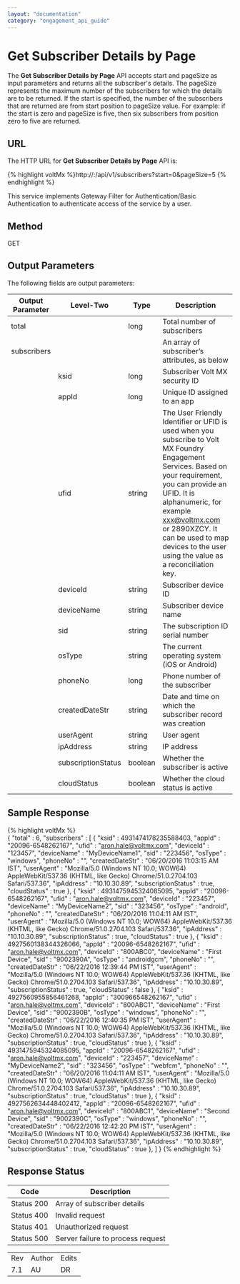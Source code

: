 ```yaml
---
layout: "documentation"
category: "engagement_api_guide"
---
```

                            


Get Subscriber Details by Page
==============================

The **Get Subscriber Details by Page** API accepts start and pageSize as input parameters and returns all the subscriber's details. The pageSize represents the maximum number of the subscribers for which the details are to be returned. If the start is specified, the number of the subscribers that are returned are from start position to pageSize value. For example: if the start is zero and pageSize is five, then six subscribers from position zero to five are returned.

URL
---

The HTTP URL for **Get Subscriber Details by Page** API is:

{% highlight voltMx %}http://<host>:<port>/api/v1/subscribers?start=0&pageSize=5
{% endhighlight %}

This service implements Gateway Filter for Authentication/Basic Authentication to authenticate access of the service by a user.

Method
------

GET

Output Parameters
-----------------

The following fields are output parameters:

  
| Output Parameter | Level-Two | Type | Description |
| --- | --- | --- | --- |
| total |   | long | Total number of subscribers |
| subscribers |   |   | An array of subscriber’s attributes, as below |
|   | ksid | long | Subscriber Volt MX security ID |
|   | appId | long | Unique ID assigned to an app |
|   | ufid | string | The User Friendly Identifier or UFID is used when you subscribe to Volt MX Foundry Engagement Services. Based on your requirement, you can provide an UFID. It is alphanumeric, for example xxx@voltmx.com or 2890XZCY. It can be used to map devices to the user using the value as a reconciliation key. |
|   | deviceId | string | Subscriber device ID |
|   | deviceName | string | Subscriber device name |
|   | sid | string | The subscription ID serial number |
|   | osType | string | The current operating system (iOS or Android) |
|   | phoneNo | long | Phone number of the subscriber |
|   | createdDateStr | string | Date and time on which the subscriber record was creation |
|   | userAgent | string | User agent |
|   | ipAddress | string | IP address |
|   | subscriptionStatus | boolean | Whether the subscriber is active |
|   | cloudStatus | boolean | Whether the cloud status is active |

Sample Response
---------------

{% highlight voltMx %}            
            {
  "total" : 6,
  "subscribers" : [ {
    "ksid" : 4931474178235588403,
    "appId" : "20096-6548262167",
    "ufid" : "aron.hale@voltmx.com",
    "deviceId" : "123457",
    "deviceName" : "MyDeviceName1",
    "sid" : "223456",
    "osType" : "windows",
    "phoneNo" : "",
    "createdDateStr" : "06/20/2016 11:03:15 AM IST",
    "userAgent" : "Mozilla/5.0 (Windows NT 10.0; WOW64) AppleWebKit/537.36 (KHTML, like Gecko) Chrome/51.0.2704.103 Safari/537.36",
    "ipAddress" : "10.10.30.89",
    "subscriptionStatus" : true,
    "cloudStatus" : true
  }, {
    "ksid" : 4931475945324085095,
    "appId" : "20096-6548262167",
    "ufid" : "aron.hale@voltmx.com",
    "deviceId" : "223457",
    "deviceName" : "MyDeviceName2",
    "sid" : "323456",
    "osType" : "android",
    "phoneNo" : "",
    "createdDateStr" : "06/20/2016 11:04:11 AM IST",
    "userAgent" : "Mozilla/5.0 (Windows NT 10.0; WOW64) AppleWebKit/537.36 (KHTML, like Gecko) Chrome/51.0.2704.103 Safari/537.36",
    "ipAddress" : "10.10.30.89",
    "subscriptionStatus" : true,
    "cloudStatus" : true
  }, {
    "ksid" : 4927560138344326066,
    "appId" : "20096-6548262167",
    "ufid" : "aron.hale@voltmx.com",
    "deviceId" : "800ABC0",
    "deviceName" : "First Device",
    "sid" : "9002390A",
    "osType" : "androidgcm",
    "phoneNo" : "",
    "createdDateStr" : "06/22/2016 12:39:44 PM IST",
    "userAgent" : "Mozilla/5.0 (Windows NT 10.0; WOW64) AppleWebKit/537.36 (KHTML, like Gecko) Chrome/51.0.2704.103 Safari/537.36",
    "ipAddress" : "10.10.30.89",
    "subscriptionStatus" : true,
    "cloudStatus" : false
  }, {
    "ksid" : 4927560955856461268,
    "appId" : "300966548262167",
    "ufid" : "aron.hale@voltmx.com",
    "deviceId" : "800ABC1",
    "deviceName" : "First Device",
    "sid" : "9002390B",
    "osType" : "windows",
    "phoneNo" : "",
    "createdDateStr" : "06/22/2016 12:40:35 PM IST",
    "userAgent" : "Mozilla/5.0 (Windows NT 10.0; WOW64) AppleWebKit/537.36 (KHTML, like Gecko) Chrome/51.0.2704.103 Safari/537.36",
    "ipAddress" : "10.10.30.89",
    "subscriptionStatus" : true,
    "cloudStatus" : true
  }, {
    "ksid" : 4931475945324085095,
    "appId" : "20096-6548262167",
    "ufid" : "aron.hale@voltmx.com",
    "deviceId" : "223457",
    "deviceName" : "MyDeviceName2",
    "sid" : "323456",
    "osType" : "webfcm",
    "phoneNo" : "",
    "createdDateStr" : "06/20/2016 11:04:11 AM IST",
    "userAgent" : "Mozilla/5.0 (Windows NT 10.0; WOW64) AppleWebKit/537.36 (KHTML, like Gecko) Chrome/51.0.2704.103 Safari/537.36",
    "ipAddress" : "10.10.30.89",
    "subscriptionStatus" : true,
    "cloudStatus" : true
  }, {
    "ksid" : 4927562634448402412,
    "appId" : "20096-6548262167",
    "ufid" : "aron.hale@voltmx.com",
    "deviceId" : "800ABC1",
    "deviceName" : "Second Device",
    "sid" : "9002390C",
    "osType" : "windows",
    "phoneNo" : "",
    "createdDateStr" : "06/22/2016 12:42:20 PM IST",
    "userAgent" : "Mozilla/5.0 (Windows NT 10.0; WOW64) AppleWebKit/537.36 (KHTML, like Gecko) Chrome/51.0.2704.103 Safari/537.36",
    "ipAddress" : "10.10.30.89",
    "subscriptionStatus" : true,
    "cloudStatus" : true
  }, ]
}
{% endhighlight %}

Response Status
---------------

  
| Code | Description |
| --- | --- |
| Status 200 | Array of subscriber details |
| Status 400 | Invalid request |
| Status 401 | Unauthorized request |
| Status 500 | Server failure to process request |

<table class="TableStyle-RevisionTable" cellspacing="0" style="mc-table-style: url('../Resources/TableStyles/RevisionTable.css');" data-mc-conditions="Default.HTML"><colgroup><col class="TableStyle-RevisionTable-Column-Column1"> <col class="TableStyle-RevisionTable-Column-Column1"> <col class="TableStyle-RevisionTable-Column-Column1"></colgroup><tbody><tr class="TableStyle-RevisionTable-Body-Body1"><td class="TableStyle-RevisionTable-BodyE-Column1-Body1">Rev</td><td class="TableStyle-RevisionTable-BodyE-Column1-Body1">Author</td><td class="TableStyle-RevisionTable-BodyD-Column1-Body1">Edits</td></tr><tr class="TableStyle-RevisionTable-Body-Body1"><td class="TableStyle-RevisionTable-BodyB-Column1-Body1">7.1</td><td class="TableStyle-RevisionTable-BodyB-Column1-Body1">AU</td><td class="TableStyle-RevisionTable-BodyA-Column1-Body1">DR</td></tr></tbody></table>
